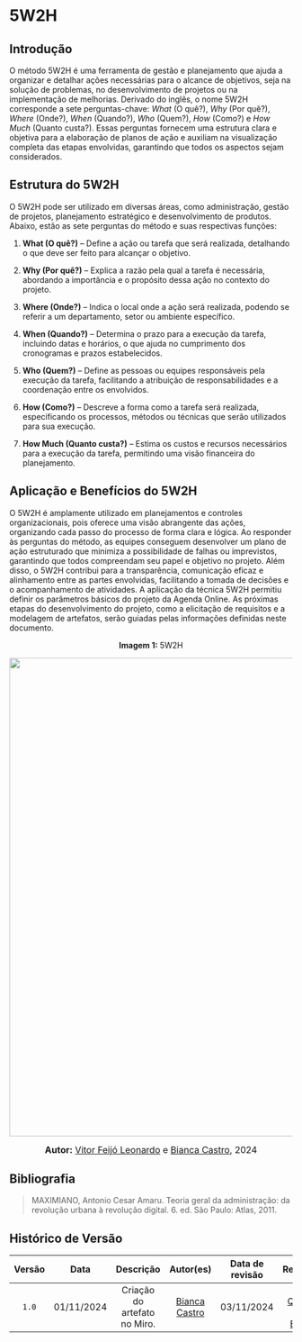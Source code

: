 # 5W2H

## Introdução

O método 5W2H é uma ferramenta de gestão e planejamento que ajuda a organizar e detalhar ações necessárias para o alcance de objetivos, seja na solução de problemas, no desenvolvimento de projetos ou na implementação de melhorias. Derivado do inglês, o nome 5W2H corresponde a sete perguntas-chave: *What* (O quê?), *Why* (Por quê?), *Where* (Onde?), *When* (Quando?), *Who* (Quem?), *How* (Como?) e *How Much* (Quanto custa?). Essas perguntas fornecem uma estrutura clara e objetiva para a elaboração de planos de ação e auxiliam na visualização completa das etapas envolvidas, garantindo que todos os aspectos sejam considerados.

## Estrutura do 5W2H

O 5W2H pode ser utilizado em diversas áreas, como administração, gestão de projetos, planejamento estratégico e desenvolvimento de produtos. Abaixo, estão as sete perguntas do método e suas respectivas funções:

1. **What (O quê?)** – Define a ação ou tarefa que será realizada, detalhando o que deve ser feito para alcançar o objetivo.
   
2. **Why (Por quê?)** – Explica a razão pela qual a tarefa é necessária, abordando a importância e o propósito dessa ação no contexto do projeto.

3. **Where (Onde?)** – Indica o local onde a ação será realizada, podendo se referir a um departamento, setor ou ambiente específico.

4. **When (Quando?)** – Determina o prazo para a execução da tarefa, incluindo datas e horários, o que ajuda no cumprimento dos cronogramas e prazos estabelecidos.

5. **Who (Quem?)** – Define as pessoas ou equipes responsáveis pela execução da tarefa, facilitando a atribuição de responsabilidades e a coordenação entre os envolvidos.

6. **How (Como?)** – Descreve a forma como a tarefa será realizada, especificando os processos, métodos ou técnicas que serão utilizados para sua execução.

7. **How Much (Quanto custa?)** – Estima os custos e recursos necessários para a execução da tarefa, permitindo uma visão financeira do planejamento.

## Aplicação e Benefícios do 5W2H

O 5W2H é amplamente utilizado em planejamentos e controles organizacionais, pois oferece uma visão abrangente das ações, organizando cada passo do processo de forma clara e lógica. Ao responder às perguntas do método, as equipes conseguem desenvolver um plano de ação estruturado que minimiza a possibilidade de falhas ou imprevistos, garantindo que todos compreendam seu papel e objetivo no projeto. Além disso, o 5W2H contribui para a transparência, comunicação eficaz e alinhamento entre as partes envolvidas, facilitando a tomada de decisões e o acompanhamento de atividades. A aplicação da técnica 5W2H permitiu definir os parâmetros básicos do projeto da Agenda Online. As próximas etapas do desenvolvimento do projeto, como a elicitação de requisitos e a modelagem de artefatos, serão guiadas pelas informações definidas neste documento.

<p align="center" > <strong> Imagem 1:</Strong> 5W2H </font> <gitbr></p>


<div style="text-align: center;">
    <img src="./Base/Assets/artefato_generalista/5w2h/5w2h.jpg"  width="850px">
</div>
</center>

<font size="3"><p style="text-align: center"><b>Autor:</b>  [Vitor Feijó Leonardo](https://github.com/vitorfleonardo) e [Bianca Castro](https://github.com/BiancaPatrocinio7), 2024</p></font>

## Bibliografia

> </a>  MAXIMIANO, Antonio Cesar Amaru. Teoria geral da administração: da revolução urbana à revolução digital. 6. ed. São Paulo: Atlas, 2011.

## Histórico de Versão
| Versão | Data | Descrição | Autor(es) | Data de revisão | Revisor(es) |
| :-: | :-: | :-: | :-: | :-: | :-: |
| `1.0` | 01/11/2024  | Criação do artefato no Miro. |  [Bianca Castro](https://github.com/BiancaPatrocinio7) | 03/11/2024 | [Hugo Queiroz](https://github.com/melohugo) e [Carlos Eduardo](https://github.com/CADU10) |